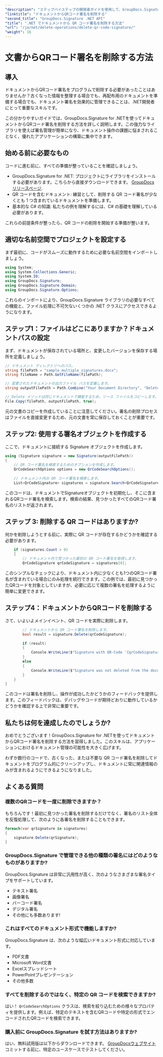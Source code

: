 ```yaml
---
"description": "ステップバイステップの開発者ガイドを使用して、GroupDocs.Signature for .NET を使用してドキュメントから QR コード署名を簡単に削除する方法を学びます。"
"linktitle": "ドキュメントからQRコード署名を削除する"
"second_title": "GroupDocs.Signature .NET API"
"title": ".NET でドキュメントから QR コード署名を削除する方法"
"url": "/ja/net/delete-operations/delete-qr-code-signature/"
"weight": 16
---
```


# 文書からQRコード署名を削除する方法

## 導入

ドキュメントからQRコード署名をプログラムで削除する必要があったことはありませんか？古くなった情報を整理する場合でも、再配布用のドキュメントを準備する場合でも、ドキュメント署名を効果的に管理できることは、.NET開発者にとって重要なスキルです。

この分かりやすいガイドでは、GroupDocs.Signature for .NETを使ってドキュメントからQRコード署名を削除する方法を詳しく説明します。この強力なライブラリを使えば署名管理が簡単になり、ドキュメント操作の課題に悩まされることなく、優れたアプリケーションの構築に集中できます。

## 始める前に必要なもの

コードに進む前に、すべての準備が整っていることを確認しましょう。

- GroupDocs.Signature for .NET: プロジェクトにライブラリをインストールする必要があります。こちらから直接ダウンロードできます。 [GroupDocsリリースページ](https://releases。groupdocs.com/signature/net/).
- QR コードを含むドキュメント: 練習として、削除する QR コード署名が少なくとも 1 つ含まれているドキュメントを準備します。
- 基本的な C# の知識: 私たちの例を理解するには、C# の基礎を理解している必要があります。

これらの前提条件が整ったら、QR コードの削除を開始する準備が整います。

## 適切な名前空間でプロジェクトを設定する

まず最初に、コードがスムーズに動作するために必要な名前空間をインポートしましょう。

```csharp
using System;
using System.Collections.Generic;
using System.IO;
using GroupDocs.Signature;
using GroupDocs.Signature.Domain;
using GroupDocs.Signature.Options;
```

これらのインポートにより、GroupDocs.Signature ライブラリの必要なすべての機能と、ファイル処理に不可欠ないくつかの .NET クラスにアクセスできるようになります。

## ステップ1：ファイルはどこにありますか？ドキュメントパスの設定

まず、ドキュメントが保存されている場所と、変更したバージョンを保存する場所を定義しましょう。

```csharp
// ドキュメント ディレクトリへのパス。
string filePath = "sample_multiple_signatures.docx";
string fileName = Path.GetFileName(filePath);

// 変更されたドキュメントの出力ファイル パスを定義します。
string outputFilePath = Path.Combine("Your Document Directory", "DeleteQRCode", fileName);

// Delete メソッドは同じドキュメントで機能するため、ソース ファイルをコピーします。
File.Copy(filePath, outputFilePath, true);
```

元の文書のコピーを作成していることに注意してください。署名の削除プロセスはファイルを直接変更するため、元の文書を常に保存しておくことが重要です。

## ステップ2: 使用する署名オブジェクトを作成する

ここで、ドキュメントに接続する Signature オブジェクトを作成します。

```csharp
using (Signature signature = new Signature(outputFilePath))
{
    // QR コード署名を検索するためのオプションを作成します。
    QrCodeSearchOptions options = new QrCodeSearchOptions();
    
    // ドキュメント内の QR コード署名を検索します。
    List<QrCodeSignature> signatures = signature.Search<QrCodeSignature>(options);
```

このコードは、ドキュメントでSignatureオブジェクトを初期化し、そこに含まれるQRコード署名を検索します。検索の結果、見つかったすべてのQRコード署名のリストが返されます。

## ステップ 3: 削除する QR コードはありますか?

何かを削除しようとする前に、実際に QR コードが存在するかどうかを確認する必要があります。

```csharp
    if (signatures.Count > 0)
    {
        // ドキュメント内で見つかった最初の QR コード署名を取得します。
        QrCodeSignature qrCodeSignature = signatures[0];
```

このシンプルなチェックにより、ドキュメント内に少なくとも1つのQRコード署名が含まれている場合にのみ処理を続行できます。この例では、最初に見つかったQRコードを対象としていますが、必要に応じて複数の署名を処理するように簡単に変更できます。

## ステップ4：ドキュメントからQRコードを削除する

さて、いよいよメインイベント、QR コードを実際に削除します。

```csharp
        // ドキュメントから QR コード署名を削除します。
        bool result = signature.Delete(qrCodeSignature);
        
        if (result)
        {
            Console.WriteLine($"Signature with QR-Code '{qrCodeSignature.Text}' and encode type '{qrCodeSignature.EncodeType.TypeName}' was deleted from document ['{fileName}'].");
        }
        else
        {
            Console.WriteLine($"Signature was not deleted from the document! Signature with QR-Code '{qrCodeSignature.Text}' and encode type '{qrCodeSignature.EncodeType.TypeName}' was not found!");
        }
    }
}
```

このコードは署名を削除し、操作が成功したかどうかのフィードバックを提供します。このフィードバックは、デバッグやコードが期待どおりに動作しているかどうかを確認する上で非常に重要です。

## 私たちは何を達成したのでしょうか?

おめでとうございます！GroupDocs.Signature for .NETを使ってドキュメントからQRコード署名を削除する方法を習得しました。このスキルは、アプリケーションにおけるドキュメント管理の可能性を大きく広げます。

わずか数行のコードで、古くなった、または不要な QR コード署名を削除してドキュメントをプログラム的にクリーンアップし、ドキュメントに常に関連情報のみが含まれるようにできるようになりました。

## よくある質問

### 複数のQRコードを一度に削除できますか？

もちろんです！最初に見つかった署名を削除するだけでなく、署名のリスト全体を反復処理して、次のように各署名を削除することもできます。

```csharp
foreach(var qrSignature in signatures)
{
    signature.Delete(qrSignature);
}
```

### GroupDocs.Signature で管理できる他の種類の署名にはどのようなものがありますか?

GroupDocs.Signature は非常に汎用性が高く、次のようなさまざまな署名タイプをサポートしています。
- テキスト署名
- 画像署名
- バーコード署名
- デジタル署名
- その他にも多数あります!

### これはすべてのドキュメント形式で機能しますか?

GroupDocs.Signature は、次のような幅広いドキュメント形式に対応しています。
- PDF文書
- Microsoft Word文書
- Excelスプレッドシート
- PowerPointプレゼンテーション
- その他多数

### すべてを削除するのではなく、特定の QR コードを検索できますか?

はい！ `QrCodeSearchOptions` クラスは、検索を絞り込むための様々なプロパティを提供します。例えば、特定のテキストを含むQRコードや特定の形式でエンコードされたQRコードを検索できます。

### 購入前に GroupDocs.Signature を試す方法はありますか?

はい、無料試用版は以下からダウンロードできます。 [GroupDocsウェブサイト](https://releases.groupdocs.com/) コミットする前に、特定のユースケースでテストしてください。